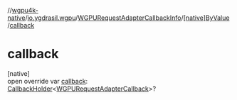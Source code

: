 //[wgpu4k-native](../../../../index.md)/[io.ygdrasil.wgpu](../../index.md)/[WGPURequestAdapterCallbackInfo](../index.md)/[[native]ByValue](index.md)/[callback](callback.md)

# callback

[native]\
open override var [callback](callback.md): [CallbackHolder](../../../ffi/-callback-holder/index.md)&lt;[WGPURequestAdapterCallback](../../-w-g-p-u-request-adapter-callback/index.md)&gt;?